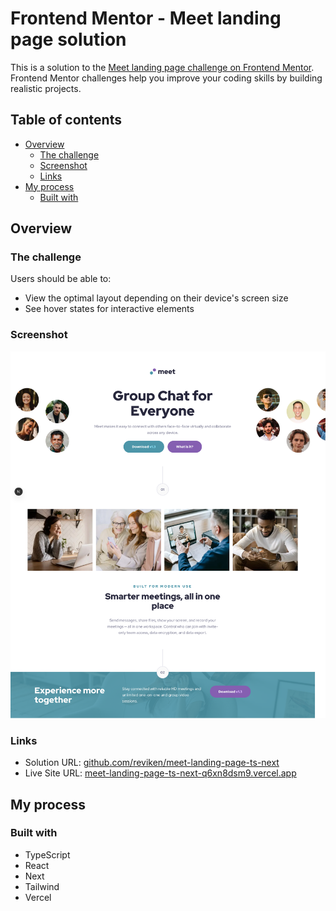 # Frontend Mentor - Meet landing page solution

This is a solution to the [Meet landing page challenge on Frontend Mentor](https://www.frontendmentor.io/challenges/meet-landing-page-rbTDS6OUR). Frontend Mentor challenges help you improve your coding skills by building realistic projects.

## Table of contents

- [Overview](#overview)
  - [The challenge](#the-challenge)
  - [Screenshot](#screenshot)
  - [Links](#links)
- [My process](#my-process)
  - [Built with](#built-with)

## Overview

### The challenge

Users should be able to:

- View the optimal layout depending on their device's screen size
- See hover states for interactive elements

### Screenshot

![](./screenshot.png)

### Links

- Solution URL: [github.com/reviken/meet-landing-page-ts-next](https://github.com/reviken/meet-landing-page-ts-next)
- Live Site URL: [meet-landing-page-ts-next-q6xn8dsm9.vercel.app](https://meet-landing-page-ts-next-q6xn8dsm9.vercel.app)

## My process

### Built with

- TypeScript
- React
- Next
- Tailwind
- Vercel
